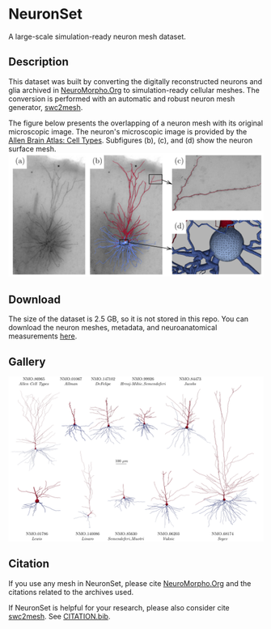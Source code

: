 # NeuronSet

A large-scale simulation-ready neuron mesh dataset.

## Description

This dataset was built by converting the digitally reconstructed neurons and glia archived in [NeuroMorpho.Org](https://neuromorpho.org/) to simulation-ready cellular meshes. The conversion is performed with an automatic and robust neuron mesh generator, [swc2mesh](https://github.com/fachra/swc2mesh).

The figure below presents the overlapping of a neuron mesh with its original microscopic image. The neuron's microscopic image is provided by the [Allen Brain Atlas: Cell Types](http://celltypes.brain-map.org/mouse/experiment/morphology/545612828?function%20search()%20{%20[native%20code]%20}). Subfigures (b), (c), and (d) show the neuron surface mesh.
![comparision](examples/realistic_neuron_mesh.png)

## Download

The size of the dataset is 2.5 GB, so it is not stored in this repo. You can download the neuron meshes, metadata, and neuroanatomical measurements [here](https://www.dropbox.com/sh/sj42ubtrofr6e8g/AADYynnevkRRlnV2AfZYsxtja?dl=0).

## Gallery

![gallery](examples/NeuronSet_gallery.png)

## Citation

If you use any mesh in NeuronSet, please cite [NeuroMorpho.Org](https://neuromorpho.org/) and the citations related to the archives used.

If NeuronSet is helpful for your research, please also consider cite [swc2mesh](https://github.com/fachra/swc2mesh). See [CITATION.bib](CITATION.bib).

